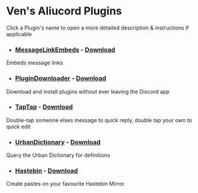 # Ven's Aliucord Plugins

Click a Plugin's name to open a more detailed description & instructions if applicable
- ### [MessageLinkEmbeds](MessageLinkEmbeds/README.md) - [Download](https://github.com/Vendicated/AliucordPlugins/blob/builds/MessageLinkEmbeds.zip?raw=true)
Embeds message links

- ### [PluginDownloader](PluginDownloader/README.md) - [Download](https://github.com/Vendicated/AliucordPlugins/blob/builds/PluginDownloader.zip?raw=true)
Download and install plugins without ever leaving the Discord app

- ### [TapTap](TapTap/README.md) - [Download](https://github.com/Vendicated/AliucordPlugins/blob/builds/TapTap.zip?raw=true)
Double-tap someone elses message to quick reply, double tap your own to quick edit

- ### [UrbanDictionary](UrbanDictionary/README.md) - [Download](https://github.com/Vendicated/AliucordPlugins/blob/builds/UrbanDictionary.zip?raw=true)
Query the Urban Dictionary for definitions

- ### [Hastebin](Hastebin/README.md) - [Download](https://github.com/Vendicated/AliucordPlugins/blob/builds/Hastebin.zip?raw=true)
Create pastes on your favourite Hastebin Mirror
